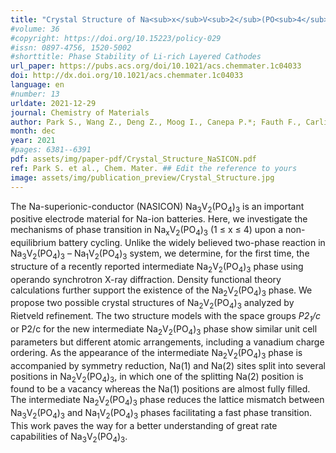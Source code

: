 ```yaml
---
title: "Crystal Structure of Na<sub>x</sub>V<sub>2</sub>(PO<sub>4</sub>)<sub>3</sub>, an Intriguing Phase Spotted in the Na<sub>3</sub>V<sub>2</sub>(PO<sub>4</sub>)<sub>3</sub>-Na<sub>1</sub>V<sub>2</sub>(PO<sub>4</sub>)<sub>3</sub> System"
#volume: 36
#copyright: https://doi.org/10.15223/policy-029
#issn: 0897-4756, 1520-5002
#shorttitle: Phase Stability of Li-rich Layered Cathodes
url_paper: https://pubs.acs.org/doi/10.1021/acs.chemmater.1c04033
doi: http://dx.doi.org/10.1021/acs.chemmater.1c04033
language: en
#number: 13
urldate: 2021-12-29 
journal: Chemistry of Materials
author: Park S., Wang Z., Deng Z., Moog I., Canepa P.*; Fauth F., Carlier D., Croguennec L., Masquelier C., Chotard J.-N.
month: dec
year: 2021
#pages: 6381--6391
pdf: assets/img/paper-pdf/Crystal_Structure_NaSICON.pdf
ref: Park S. et al., Chem. Mater. ## Edit the reference to yours
image: assets/img/publication_preview/Crystal_Structure.jpg
---
```


The Na-superionic-conductor (NASICON) Na<sub>3</sub>V<sub>2</sub>(PO<sub>4</sub>)<sub>3</sub> is an important positive electrode material for Na-ion batteries. Here, we investigate the mechanisms of phase transition in Na<sub>x</sub>V<sub>2</sub>(PO<sub>4</sub>)<sub>3</sub> (1 $\leq$ x $\leq$ 4) upon a non-equilibrium battery cycling. Unlike the widely believed two-phase reaction in Na<sub>3</sub>V<sub>2</sub>(PO<sub>4</sub>)<sub>3</sub> – Na<sub>1</sub>V<sub>2</sub>(PO<sub>4</sub>)<sub>3</sub> system, we determine, for the first time, the structure of a recently reported intermediate Na<sub>2</sub>V<sub>2</sub>(PO<sub>4</sub>)<sub>3</sub> phase using operando synchrotron X-ray diffraction. Density functional theory calculations further support the existence of the Na<sub>2</sub>V<sub>2</sub>(PO<sub>4</sub>)<sub>3</sub> phase. We propose two possible crystal structures of Na<sub>2</sub>V<sub>2</sub>(PO<sub>4</sub>)<sub>3</sub> analyzed by Rietveld refinement. The two structure models with the space groups <em>P2<sub>1</sub>/c</em> or P2/c for the new intermediate Na<sub>2</sub>V<sub>2</sub>(PO<sub>4</sub>)<sub>3</sub> phase show similar unit cell parameters but different atomic arrangements, including a vanadium charge ordering. As the appearance of the intermediate Na<sub>2</sub>V<sub>2</sub>(PO<sub>4</sub>)<sub>3</sub> phase is accompanied by symmetry reduction, Na(1) and Na(2) sites split into several positions in Na<sub>2</sub>V<sub>2</sub>(PO<sub>4</sub>)<sub>3</sub>, in which one of the splitting Na(2) position is found to be a vacancy whereas the Na(1) positions are almost fully filled. The intermediate Na<sub>2</sub>V<sub>2</sub>(PO<sub>4</sub>)<sub>3</sub> phase reduces the lattice mismatch between Na<sub>3</sub>V<sub>2</sub>(PO<sub>4</sub>)<sub>3</sub> and Na<sub>1</sub>V<sub>2</sub>(PO<sub>4</sub>)<sub>3</sub> phases facilitating a fast phase transition. This work paves the way for a better understanding of great rate capabilities of Na<sub>3</sub>V<sub>2</sub>(PO<sub>4</sub>)<sub>3</sub>.

